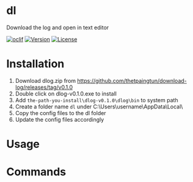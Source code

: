dl
==

Download the log and open in text editor 

[![oclif](https://img.shields.io/badge/cli-oclif-brightgreen.svg)](https://oclif.io)
[![Version](https://img.shields.io/npm/v/dl.svg)](https://npmjs.org/package/dl)
[![License](https://img.shields.io/npm/l/dl.svg)](https://github.com///blob/master/package.json)


# Installation

1. Download dlog.zip from https://github.com/thetpaingtun/download-log/releases/tag/v0.1.0 
2. Double click on dlog-v0.1.0.exe to install 
3. Add `the-path-you-install\dlog-v0.1.0\dlog\bin` to system path
4. Create a folder name `dl` under C:\Users\username\AppData\Local\
5. Copy the config files to the dl folder 
6. Update the config files accordingly



<!-- toc -->
# Usage
<!-- usage -->
# Commands
<!-- commands -->

